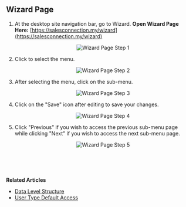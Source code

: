 ## Wizard Page

1. At the desktop site navigation bar, go to Wizard.
   **Open Wizard Page Here:** [https://salesconnection.my/wizard](https://salesconnection.my/wizard)<br>

   <p align="center">
      <img src="img/Wizard_Page_Step_1.png" alt="Wizard Page Step 1">
   </p>
        
2. Click to select the menu.

   <p align="center">
      <img src="img/Wizard_Page_Step_2.png" alt="Wizard Page Step 2">
   </p>
  
3. After selecting the menu, click on the sub-menu.

   <p align="center">
      <img src="img/Wizard_Page_Step_3.png" alt="Wizard Page Step 3">
   </p>
  
4. Click on the "Save" icon after editing to save your changes.

   <p align="center">
      <img src="img/Wizard_Page_Step_4.png" alt="Wizard Page Step 4">
   </p>
  
5. Click "Previous" if you wish to access the previous sub-menu page while clicking "Next" if you wish to access the next sub-menu page.

   <p align="center">
      <img src="img/Wizard_Page_Step_5.png" alt="Wizard Page Step 5">
   </p>
   <br><br><br>

**Related Articles**
- [Data Level Structure](Data_Level_Structure.md)
- [User Type Default Access](User_Types_Default_Access.md)
